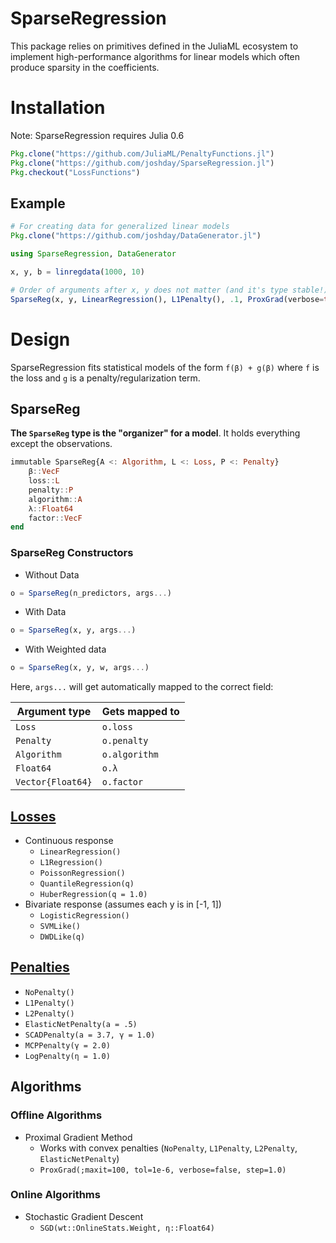 # SparseRegression

This package relies on primitives defined in the JuliaML ecosystem to implement high-performance algorithms for linear models which often produce sparsity in the coefficients.

# Installation

Note: SparseRegression requires Julia 0.6

```julia
Pkg.clone("https://github.com/JuliaML/PenaltyFunctions.jl")
Pkg.clone("https://github.com/joshday/SparseRegression.jl")
Pkg.checkout("LossFunctions")
```


## Example

```julia
# For creating data for generalized linear models
Pkg.clone("https://github.com/joshday/DataGenerator.jl")
```

```julia
using SparseRegression, DataGenerator

x, y, b = linregdata(1000, 10)

# Order of arguments after x, y does not matter (and it's type stable!)
SparseReg(x, y, LinearRegression(), L1Penalty(), .1, ProxGrad(verbose=true))
```

# Design

SparseRegression fits statistical models of the form `f(β) + g(β)` where `f` is the loss and `g` is a penalty/regularization term.

## SparseReg

**The `SparseReg` type is the "organizer" for a model**.  It holds everything except the observations.

```julia
immutable SparseReg{A <: Algorithm, L <: Loss, P <: Penalty}
    β::VecF
    loss::L
    penalty::P
    algorithm::A
    λ::Float64
    factor::VecF
end
```

### SparseReg Constructors

- Without Data
```julia
o = SparseReg(n_predictors, args...)
```

- With Data
```julia
o = SparseReg(x, y, args...)
```

- With Weighted data
```julia
o = SparseReg(x, y, w, args...)
```

Here, `args...` will get automatically mapped to the correct field:

Argument type      | Gets mapped to
-------------------|---------------
 `Loss`            | `o.loss`
 `Penalty`         | `o.penalty`
 `Algorithm`       | `o.algorithm`
 `Float64`         | `o.λ`
 `Vector{Float64}` | `o.factor`


## [Losses](https://github.com/JuliaML/LossFunctions.jl)
- Continuous response
  - `LinearRegression()`
  - `L1Regression()`
  - `PoissonRegression()`
  - `QuantileRegression(q)`
  - `HuberRegression(q = 1.0)`
- Bivariate response (assumes each y is in [-1, 1])
  - `LogisticRegression()`
  - `SVMLike()`
  - `DWDLike(q)`

## [Penalties](https://github.com/JuliaML/PenaltyFunctions.jl)
- `NoPenalty()`
- `L1Penalty()`
- `L2Penalty()`
- `ElasticNetPenalty(a = .5)`
- `SCADPenalty(a = 3.7, γ = 1.0)`
- `MCPPenalty(γ = 2.0)`
- `LogPenalty(η = 1.0)`

## Algorithms
### Offline Algorithms
- Proximal Gradient Method
  - Works with convex penalties (`NoPenalty`, `L1Penalty`, `L2Penalty`, `ElasticNetPenalty`)
  - `ProxGrad(;maxit=100, tol=1e-6, verbose=false, step=1.0)`
### Online Algorithms
- Stochastic Gradient Descent
  - `SGD(wt::OnlineStats.Weight, η::Float64)`
